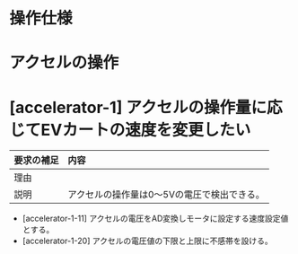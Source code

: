 # 操作仕様

# アクセルの操作
# [accelerator-1] アクセルの操作量に応じてEVカートの速度を変更したい

|要求の補足|内容|
|:---|:---|
|理由||
|説明|アクセルの操作量は0〜5Vの電圧で検出できる。|

* [accelerator-1-11] アクセルの電圧をAD変換しモータに設定する速度設定値とする。
* [accelerator-1-20] アクセルの電圧値の下限と上限に不感帯を設ける。


